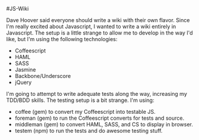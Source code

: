 #JS-Wiki

Dave Hoover said everyone should write a wiki with their own flavor.
Since I'm really excited about Javascript, I wanted to write a wiki
entirely in Javascript. The setup is a little strange to allow me to
develop in the way I'd like, but I'm using the following technologies:

* Coffeescript
* HAML
* SASS
* Jasmine
* Backbone/Underscore
* jQuery

I'm going to attempt to write adequate tests along the way, increasing
my TDD/BDD skills. The testing setup is a bit strange. I'm using:

* coffee (gem) to convert my Coffeescript into testable JS.
* foreman (gem) to run the Coffeescript converts for tests and source.
* middleman (gem) to convert HAML, SASS, and CS to display in browser.
* testem (npm) to run the tests and do awesome testing stuff.
